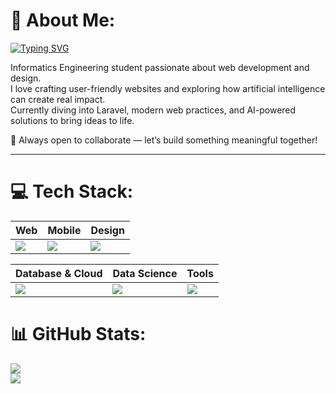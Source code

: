 # 💫 About Me:
[![Typing SVG](https://readme-typing-svg.herokuapp.com?font=Fira+Code&pause=1000&color=9A4DFF&width=435&lines=Hi%2C+I'm+Laila+Wulandari+👋)](https://git.io/typing-svg)

Informatics Engineering student passionate about web development and design.  
I love crafting user-friendly websites and exploring how artificial intelligence can create real impact.  
Currently diving into Laravel, modern web practices, and AI-powered solutions to bring ideas to life.  

🚀 Always open to collaborate — let’s build something meaningful together!        

---

# 💻 Tech Stack:
| Web | Mobile | Design |
|-----|--------|--------|
| <img src="https://skillicons.dev/icons?i=html,css,js,php,laravel,bootstrap,vue,nodejs,sass" /> | <img src="https://skillicons.dev/icons?i=flutter,dart,java" /> | <img src="https://skillicons.dev/icons?i=figma" /> |

| Database & Cloud | Data Science | Tools |
|------------------|--------------|-------|
| <img src="https://skillicons.dev/icons?i=mysql,aws,vercel" /> | <img src="https://skillicons.dev/icons?i=python" />  | <img src="https://skillicons.dev/icons?i=git,github,notion" /> |
# 📊 GitHub Stats:
![](https://github-readme-streak-stats.herokuapp.com/?user=LailaWulandarii&theme=nightowl&hide_border=false)<br/>
![](https://github-readme-stats.vercel.app/api/top-langs/?username=LailaWulandarii&theme=nightowl&hide_border=false&include_all_commits=true&count_private=true&layout=compact)



<!-- Proudly created with GPRM ( https://gprm.itsvg.in ) -->
